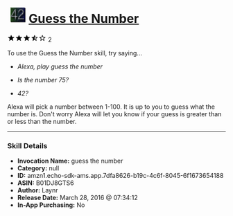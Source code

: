# &nbsp;<img src="skill_icon" alt="Guess the Number icon" width="36"> [Guess the Number](http://alexa.amazon.com/#skills/amzn1.echo-sdk-ams.app.7dfa8626-b19c-4c6f-8045-6f1673654188)
![3.1 stars](../../images/ic_star_black_18dp_1x.png)![3.1 stars](../../images/ic_star_black_18dp_1x.png)![3.1 stars](../../images/ic_star_black_18dp_1x.png)![3.1 stars](../../images/ic_star_half_black_18dp_1x.png)![3.1 stars](../../images/ic_star_border_black_18dp_1x.png) 2

To use the Guess the Number skill, try saying...

* *Alexa, play guess the number*

* *Is the number 75?*

* *42?*

Alexa will pick a number between 1-100.  It is up to you to guess what the number is.  Don't worry Alexa will let you know if your guess is greater than or less than the number.

***

### Skill Details

* **Invocation Name:** guess the number
* **Category:** null
* **ID:** amzn1.echo-sdk-ams.app.7dfa8626-b19c-4c6f-8045-6f1673654188
* **ASIN:** B01DJ8GTS6
* **Author:** Laynr
* **Release Date:** March 28, 2016 @ 07:34:12
* **In-App Purchasing:** No
